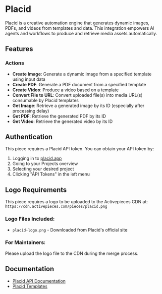 # Placid

Placid is a creative automation engine that generates dynamic images, PDFs, and videos from templates and data. This integration empowers AI agents and workflows to produce and retrieve media assets automatically.

## Features

### Actions
- **Create Image**: Generate a dynamic image from a specified template using input data
- **Create PDF**: Generate a PDF document from a specified template
- **Create Video**: Produce a video based on a template
- **Convert File to URL**: Convert uploaded file(s) into media URL(s) consumable by Placid templates
- **Get Image**: Retrieve a generated image by its ID (especially after processing delay)
- **Get PDF**: Retrieve the generated PDF by its ID
- **Get Video**: Retrieve the generated video by its ID

## Authentication

This piece requires a Placid API token. You can obtain your API token by:

1. Logging in to [placid.app](https://placid.app/login)
2. Going to your Projects overview
3. Selecting your desired project
4. Clicking "API Tokens" in the left menu

## Logo Requirements

This piece requires a logo to be uploaded to the Activepieces CDN at:
`https://cdn.activepieces.com/pieces/placid.png`

### Logo Files Included:
- `placid-logo.png` - Downloaded from Placid's official site

### For Maintainers:
Please upload the logo file to the CDN during the merge process.

## Documentation

- [Placid API Documentation](https://placid.app/docs/2.0/rest/)
- [Placid Templates](https://placid.app/templates)
